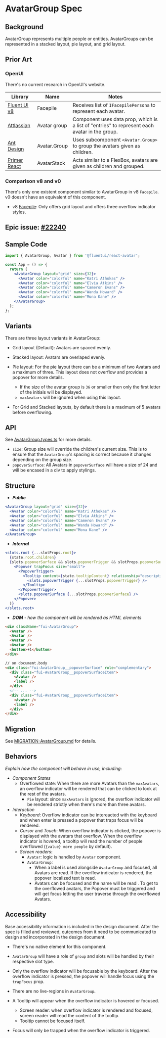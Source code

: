 # AvatarGroup Spec

## Background

AvatarGroup represents multiple people or entities. AvatarGroups can be represented in a stacked layout, pie layout, and grid layout.

## Prior Art

### OpenUI

There's no current research in OpenUI's website.

| Library                                                                               | Name         | Notes                                                                                         |
| ------------------------------------------------------------------------------------- | ------------ | --------------------------------------------------------------------------------------------- |
| [Fluent UI v8](https://developer.microsoft.com/en-us/fluentui#/controls/web/facepile) | Facepile     | Receives list of `IFacepilePersona` to represent each avatar.                                 |
| [Attlassian](https://atlassian.design/components/avatar-group/examples)               | Avatar group | Component uses data prop, which is a list of "entries" to represent each avatar in the group. |
| [Ant Design](https://ant.design/components/avatar/)                                   | Avatar.Group | Uses subcomponent `<Avatar.Group>` to group the avatars given as children.                    |
| [Primer React](https://primer.style/react/AvatarStack)                                | AvatarStack  | Acts similar to a FlexBox, avatars are given as children and grouped.                         |

### Comparison v8 and v0

There's only one existent component similar to AvatarGroup in v8 `Facepile`. v0 doesn't have an equivalent of this component.

- v8 [Facepile](https://developer.microsoft.com/en-us/fluentui#/controls/web/facepile): Only offers grid layout and offers three overflow indicator styles.

## Epic issue: [#22240](https://github.com/microsoft/fluentui/issues/22240)

## Sample Code

```jsx
import { AvatarGroup, Avatar } from '@fluentui/react-avatar';

const App = () => {
  return (
    <AvatarGroup layout="grid" size={32}>
      <Avatar color="colorful" name="Katri Athokas" />
      <Avatar color="colorful" name="Elvia Atkins" />
      <Avatar color="colorful" name="Cameron Evans" />
      <Avatar color="colorful" name="Wanda Howard" />
      <Avatar color="colorful" name="Mona Kane" />
    </AvatarGroup>
  );
};
```

## Variants

There are three layout variants in AvatarGroup:

- Grid layout (Default): Avatars are spaced evenly.
- Stacked layout: Avatars are overlaped evenly.
- Pie layout: For the pie layout there can be a minimum of two Avatars and a maximum of three. This layout does not overflow and provides a popover for more details.

  - If the size of the avatar group is `36` or smaller then only the first letter of the initials will be displayed.
  - `maxAvatars` will be ignored when using this layout.

- For Grid and Stacked layouts, by default there is a maximum of 5 avatars before overflowing.

## API

See [AvatarGroup.types.ts](./src/components/AvatarGroup/AvatarGroup.types.ts) for more details.

- `size`: Group size will override the children's current size. This is to ensure that the `AvatarGroup`'s spacing is correct because it changes depending on the group size.
- `popoverSurface`: All Avatars in `popoverSurface` will have a size of 24 and will be encased in a div to apply stylings.

## Structure

- _**Public**_

```jsx
<AvatarGroup layout="grid" size={32}>
  <Avatar color="colorful" name="Katri Athokas" />
  <Avatar color="colorful" name="Elvia Atkins" />
  <Avatar color="colorful" name="Cameron Evans" />
  <Avatar color="colorful" name="Wanda Howard" />
  <Avatar color="colorful" name="Mona Kane" />
</AvatarGroup>
```

- _**Internal**_

```jsx
<slots.root {...slotProps.root}>
  {state.root.children}
  {slots.popoverSurface && slots.popoverTrigger && slotProps.popoverSurface.children && (
    <Popover trapFocus size="small">
      <PopoverTrigger>
        <Tooltip content={state.tooltipContent} relationship="description" appearance="inverted">
          <slots.popoverTrigger {...slotProps.popoverTrigger} />
        </Tooltip>
      </PopoverTrigger>
      <slots.popoverSurface {...slotProps.popoverSurface} />
    </Popover>
  )}
</slots.root>
```

- _**DOM** - how the component will be rendered as HTML elements_

```html
<div className="fui-AvatarGroup">
  <Avatar />
  <Avatar />
  <Avatar />
  <Avatar />
  <button>+1</button>
</div>

// on document.body
<div class="fui-AvatarGroup__popoverSurface" role="complementary">
  <div class="fui-AvatarGroup__popoverSurfaceItem">
    <Avatar />
    <label />
  </div>
  <!-- ... -->
  <div class="fui-AvatarGroup__popoverSurfaceItem">
    <Avatar />
    <label />
  </div>
</div>
```

## Migration

See [MIGRATION-AvatarGroup.md](MIGRATION-AvatarGroup.md) for details.

## Behaviors

_Explain how the component will behave in use, including:_

- _Component States_
  - Overflowed state: When there are more Avatars than the `maxAvatars`, an overflow indicator will be rendered that can be clicked to look at the rest of the avatars.
    - `Pie` layout: since `maxAvatars` is ignored, the overflow indicator will be rendered strictly when there's more than three avatars.
- _Interaction_
  - _Keyboard_: Overflow indicator can be intereacted with the keyboard and when enter is pressed a popover that traps focus will be rendered.
  - _Cursor_ and _Touch_: When overflow indicator is clicked, the popover is displayed with the avatars that overflow. When the overflow indicator is hovered, a tooltip will read the number of people overflowed (`{value} more people` by default).
  - _Screen readers_:
    - `Avatar`: logic is handled by `Avatar` component.
    - `AvatarGroup`:
      - When a label is used alongside `AvatarGroup` and focused, all Avatars are read. If the overflow indicator is rendered, the popover localized text is read.
      - Avatars can be focused and the name will be read . To get to the overflowed avatars, the Popover must be triggered and will get focus letting the user traverse through the overflowed Avatars.

## Accessibility

Base accessibility information is included in the design document. After the spec is filled and reviewed, outcomes from it need to be communicated to design and incorporated in the design document.

- There's no native element for this component.

- `AvatarGroup` will have a role of `group` and slots will be handled by their respective slot type.
- Only the overflow indicator will be focusable by the keyboard. After the overflow indicator is pressed, the popover will handle focus using the `trapFocus` prop.
- There are no live-regions in `AvatarGroup`.
- A Tooltip will appear when the overflow indicator is hovered or focused.
  - Screen reader: when overflow indicator is rendered and focused, screen reader will read the content of the tooltip.
  - Tooltip cannot be focused itself.
- Focus will only be trapped when the overflow indicator is triggered.
